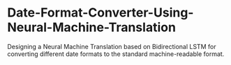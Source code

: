 # Date-Format-Converter-Using-Neural-Machine-Translation

Designing a Neural Machine Translation based on Bidirectional LSTM for converting different date formats to the standard machine-readable format. 

